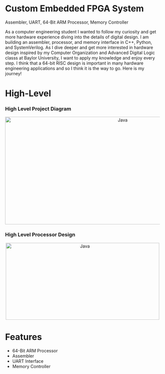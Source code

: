 # Custom Embedded FPGA System
Assembler, UART, 64-Bit ARM Processor, Memory Controller

As a computer engineering student I wanted to follow my curiosity and get more hardware experience diving into the details of digital design. I am building an assembler, processor, and memory interface in C++, Python, and SystemVerilog. As I dive deeper and get more interested in hardware design inspired by my Computer Organization and Advanced Digital Logic classs at Baylor University, I want to apply my knowledge and enjoy every step. I think that a 64-bit RISC design is important in many hardware engineering applications and so I think it is the way to go. Here is my journey!

# High-Level
### High Level Project Diagram
<p align="center">
  <img align="middle" alt="Java" width="750px" height="350px"src="https://github.com/user-attachments/assets/62a7d482-108c-4d8c-811f-72516f34132d">
</p>

### High Level Processor Design
<p align="center">
  <img align="middle" alt="Java" width="500px" height="250px"src="https://github.com/user-attachments/assets/40e807b7-9e4d-42a7-ab5e-c91ca441b811">
</p>


# Features
- 64-Bit ARM Processor
- Assembler
- UART Interface
- Memory Controller
  

